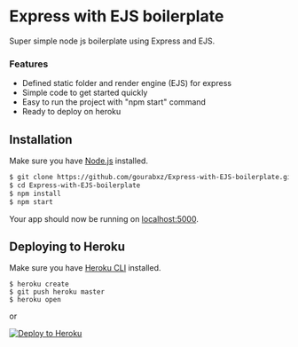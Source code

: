 # Express with EJS boilerplate
Super simple node js boilerplate using Express and EJS.
### Features
  - Defined static folder and render engine (EJS) for express
  - Simple code to get started quickly
  - Easy to run the project with "npm start" command
  - Ready to deploy on heroku

## Installation
Make sure you have [Node.js](http://nodejs.org/) installed.
```sh
$ git clone https://github.com/gourabxz/Express-with-EJS-boilerplate.git
$ cd Express-with-EJS-boilerplate
$ npm install
$ npm start
```
Your app should now be running on [localhost:5000](http://localhost:5000/).

## Deploying to Heroku
Make sure you have [Heroku CLI](https://cli.heroku.com/) installed.

```
$ heroku create
$ git push heroku master
$ heroku open
```
or

[![Deploy to Heroku](https://www.herokucdn.com/deploy/button.png)](https://heroku.com/deploy)